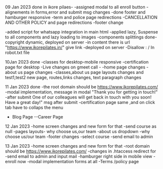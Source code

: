 09 Jan 2023
done in ikore pilaes-
-assigned modal to all enroll button
-alignements in forms,error and submit msg changes
-done footer and hamburger responsive
-term and police page redirections
-CANCELLATION AND OTHER POLICY and page redirections
-footer change

-added script for whatsapp integration in main html
-applied lazy, Suspense to all components and lazy loading to images
-components splittings
done-copyright dynamic, deployed on server
    -in content there is url "https://www.ikorepilates.in/" give link
    -deployed on server
    -Disallow : / In robot.txt file

10Jan 2023
done
-classes for desktop-mobile responsive
-certification page for desktop
-Live changes on gmeet call - 
-home page changes
-about us page changes
-classes,about us page layouts changes and 
    test1,test2 new page,
    routes,links changes,
    text paragraph changes


11 Jan 2023
done
-the root domain should be https://www.ikorepilates.com/
-modal implementation, message in modal "Thank you for getting in touch!"
-after submit One of our colleagues will get back in touch with you soon! Have a great day!" msg after submit
-certification page same ,and on click tab have to collaps the menu
- Blog Page
--Career Page

12 Jan 2023
-home screen changes and new form for that
-send course as null
-pages layouts- why choose us,our team
-about us dropdown -why choose us/our team
-footer changes
-select course
-send email to admin 


13 Jan 2023
-home screen changes and new form for that
-root domain should be https://www.ikorepilates.com/
-changes in .htaccess redirect for 
-send email to admin and input mail
-hamburger right side in mobile view
-enroll now -modal implementation forms at all
-Terms /policy page



